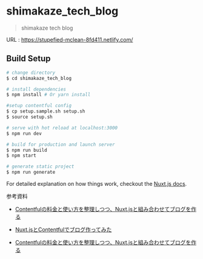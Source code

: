 # shimakaze_tech_blog

> shimakaze tech blog

URL : https://stupefied-mclean-8fd411.netlify.com/

## Build Setup

``` bash
# change directory
$ cd shimakaze_tech_blog

# install dependencies
$ npm install # Or yarn install

#setup contentful config
$ cp setup.sample.sh setup.sh
$ source setup.sh

# serve with hot reload at localhost:3000
$ npm run dev

# build for production and launch server
$ npm run build
$ npm start

# generate static project
$ npm run generate
```

For detailed explanation on how things work, checkout the [Nuxt.js docs](https://github.com/nuxt/nuxt.js).



参考資料
- [Contentfulの料金と使い方を整理しつつ、Nuxt.jsと組み合わせてブログを作る](https://qiita.com/noplan1989/items/466db319ec485ebc7db8)

- [Nuxt.jsとContentfulでブログ作ってみた](https://qiita.com/hisako135/items/082115b50df92ef3e941)

- [Contentfulの料金と使い方を整理しつつ、Nuxt.jsと組み合わせてブログを作る](https://qiita.com/noplan1989/items/466db319ec485ebc7db8)